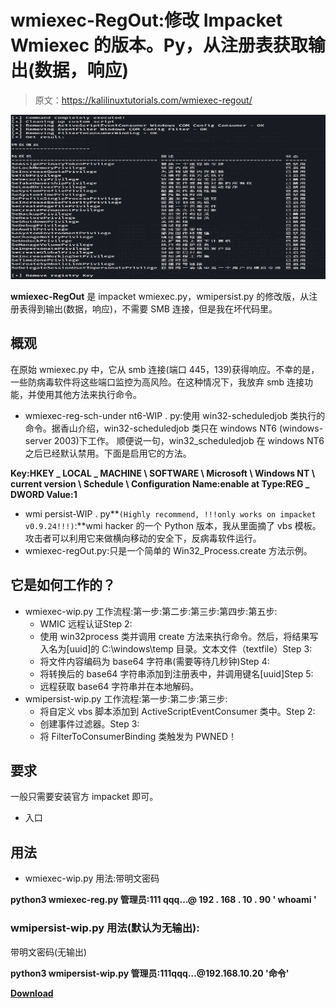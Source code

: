 # wmiexec-RegOut:修改 Impacket Wmiexec 的版本。Py，从注册表获取输出(数据，响应)

> 原文：<https://kalilinuxtutorials.com/wmiexec-regout/>

[![](img/3bf8de180c0e0c72e042960aa0ba49ee.png)](https://blogger.googleusercontent.com/img/a/AVvXsEgg3TXazrh-efqjsIQL7L3KvwhpHFhLbi9R_fDqmACND1JqmnVnJIKZAb0v_FEBhCsCwCzLMRKsQzDxDmm-OdOOD94QOPf90scnWwbldqA_UGNg1EIIA6sqzi76Slszf2U432qzq-DzOOWDN3bNQiJUqW45Wt0rVLcASuEzL_wce3UjlKpDNJ6UUkYy=s728)

**wmiexec-RegOut** 是 impacket wmiexec.py，wmipersist.py 的修改版，从注册表得到输出(数据，响应)，不需要 SMB 连接，但是我在坏代码里。

## 概观

在原始 wmiexec.py 中，它从 smb 连接(端口 445，139)获得响应。不幸的是，一些防病毒软件将这些端口监控为高风险。在这种情况下，我放弃 smb 连接功能，并使用其他方法来执行命令。

*   wmiexec-reg-sch-under nt6-WIP . py:使用 win32-scheduledjob 类执行的命令。据香山介绍，win32-scheduledjob 类只在 windows NT6 (windows-server 2003)下工作。
    顺便说一句，win32_scheduledjob 在 windows NT6 之后已经默认禁用。下面是启用它的方法。

**Key:HKEY _ LOCAL _ MACHINE \ SOFTWARE \ Microsoft \ Windows NT \ current version \ Schedule \ Configuration
Name:enable at
Type:REG _ DWORD
Value:1**

*   wmi persist-WIP . py**`(Highly recommend, !!!only works on impacket v0.9.24!!!)`:**wmi hacker 的一个 Python 版本，我从里面摘了 vbs 模板。攻击者可以利用它来做横向移动的安全下，反病毒软件运行。
*   wmiexec-regOut.py:只是一个简单的 Win32_Process.create 方法示例。

## 它是如何工作的？

*   wmiexec-wip.py 工作流程:第一步:第二步:第三步:第四步:第五步:
    *   WMIC 远程认证Step 2:
    *   使用 win32process 类并调用 create 方法来执行命令。然后，将结果写入名为[uuid]的 C:\windows\temp 目录。文本文件（textfile）Step 3:
    *   将文件内容编码为 base64 字符串(需要等待几秒钟)Step 4:
    *   将转换后的 base64 字符串添加到注册表中，并调用键名[uuid]Step 5:
    *   远程获取 base64 字符串并在本地解码。
*   wmipersist-wip.py 工作流程:第一步:第二步:第三步:
    *   将自定义 vbs 脚本添加到 ActiveScriptEventConsumer 类中。Step 2:
    *   创建事件过滤器。Step 3:
    *   将 FilterToConsumerBinding 类触发为 PWNED！

## 要求

一般只需要安装官方 impacket 即可。

*   入口

## 用法

*   wmiexec-wip.py 用法:带明文密码

**python3 wmiexec-reg.py 管理员:111 qqq…@ 192 . 168 . 10 . 90 ' whoami '**

### wmipersist-wip.py 用法(默认为无输出):

带明文密码(无输出)

**python3 wmipersist-wip.py 管理员:111qqq…@192.168.10.20 '命令'**

[**Download**](https://github.com/XiaoliChan/wmiexec-RegOut)
